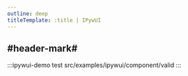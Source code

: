 ```yaml
---
outline: deep
titleTemplate: :title | IPywUI
---
```


## #header-mark#
:::ipywui-demo test
src/examples/ipywui/component/valid
:::
